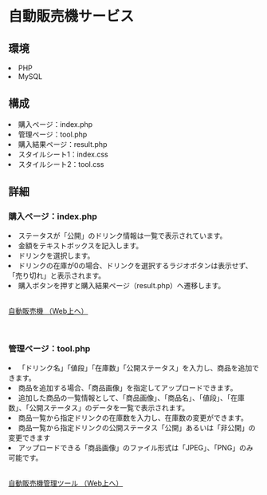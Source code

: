 # 自動販売機サービス
<h2>環境</h2>
<li>PHP</li>
<li>MySQL</li>

<h2>構成</h2>
<li>購入ページ：index.php</li>
<li>管理ページ：tool.php</li>
<li>購入結果ページ：result.php</li>
<li>スタイルシート1：index.css</li>
<li>スタイルシート2：tool.css</li>

<h2>詳細</h2>

<h3>購入ページ：index.php</h3>
<li>ステータスが「公開」のドリンク情報は一覧で表示されています。</li>
<li>金額をテキストボックスを記入します。</li>
<li>ドリンクを選択します。</li>
<li>ドリンクの在庫が0の場合、ドリンクを選択するラジオボタンは表示せず、「売り切れ」と表示されます。</li>
<li>購入ボタンを押すと購入結果ページ（result.php）へ遷移します。</li>
<br>
<p><a href="http://codecamp22349.lesson7.codecamp.jp//php/21/php/index.php" target="_blank">自動販売機 （Web上へ）</a></p>
<br>
<h3>管理ページ：tool.php</h3>
<li>「ドリンク名」「値段」「在庫数」「公開ステータス」を入力し、商品を追加できます。</li>
<li>商品を追加する場合、「商品画像」を指定してアップロードできます。</li>
<li>追加した商品の一覧情報として、「商品画像」、「商品名」、「値段」、「在庫数」、「公開ステータス」のデータを一覧で表示されます。</li>
<li>商品一覧から指定ドリンクの在庫数を入力し、在庫数の変更ができます。</li>
<li>商品一覧から指定ドリンクの公開ステータス「公開」あるいは「非公開」の変更できます</li>
<li>アップロードできる「商品画像」のファイル形式は「JPEG」、「PNG」のみ可能です。</li>
<br>
<p><a href="http://codecamp22349.lesson7.codecamp.jp//php/21/php/tool.php" target="_blank">自動販売機管理ツール （Web上へ）</a></p>
